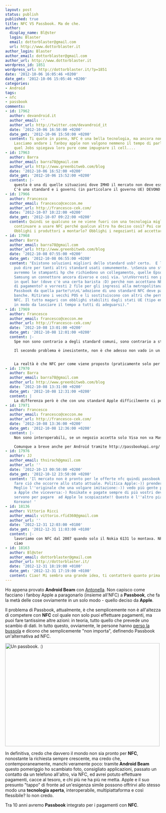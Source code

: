 ```yaml
---
layout: post
status: publish
published: true
title: NFC VS Passbook. Ma de che.
author:
  display_name: Bl@ster
  login: Blaster
  email: dottorblaster@gmail.com
  url: http://www.dottorblaster.it
author_login: Blaster
author_email: dottorblaster@gmail.com
author_url: http://www.dottorblaster.it
wordpress_id: 1851
wordpress_url: http://dottorblaster.it/?p=1851
date: '2012-10-06 16:05:46 +0200'
date_gmt: '2012-10-06 15:05:46 +0200'
categories:
- Android
tags:
- nfc
- passbook
comments:
- id: 17962
  author: devandroid.it
  author_email: ''
  author_url: http://twitter.com/devandroid_it
  date: '2012-10-06 16:50:00 +0200'
  date_gmt: '2012-10-06 15:50:00 +0200'
  content: Ti quoto in pieno, NFC è una bella tecnologia, ma ancora non è sfruttata.
    Lasciamo andare i fanboy apple non valgono nemmeno il tempo di parlarne... dopotutto
    quel Jobs spiegava loro pure come impugnare il cell....
- id: 17963
  author: Barra
  author_email: barra78@gmail.com
  author_url: http://www.greenbitweb.com/blog
  date: '2012-10-06 16:52:00 +0200'
  date_gmt: '2012-10-06 15:52:00 +0200'
  content: |-
    questa è una di quelle situazioni dove IMHO il mercato non deve essere lasciato libero.
    C'è uno standard e i governi (in particolare il governo UE) DEVONO IMPORRE le regole, obbligare tutti ad usarlo senza creare alternative.
- id: 17966
  author: Francesco
  author_email: francesco@ceccon.me
  author_url: http://francesco-cek.com/
  date: '2012-10-07 10:22:00 +0200'
  date_gmt: '2012-10-07 09:22:00 +0200'
  content: Quindi se qualcuno se ne viene fuori con una tecnologia migliore dobbiamo
    continuare a usare NFC perché qualcun altro ha deciso così? Poi come fai a imporlo?
    Obblighi i produttori a montarlo? Obblighi i negozianti ad accettarlo?
- id: 17968
  author: Barra
  author_email: barra78@gmail.com
  author_url: http://www.greenbitweb.com/blog
  date: '2012-10-08 07:55:00 +0200'
  date_gmt: '2012-10-08 06:55:00 +0200'
  content: "Esistono soluzioni migliori dello standard usb? certo.  E lo stesso si
    può dire per tanti altri standard usati comunemente. \nSenza uno standard comune
    avremmo le stampanti hp che richiedono un collegamento, quelle Epson un'altro,
    Samsung un connettore ancora diverso e così via. \n\nVorresti non poter andare
    in quel bar (dove c'è una certa barista :D) perchè non accettano NFC come sistema
    di pagamento? o vorresti 2 file per gli ingressi alla metropolitana? NFC di qua,
    Passbook da quella parte!\n\nL'adozione di uno standard NFC deve passare dalle
    banche. Ritirano i vecchi POS e li sostituiscono con altri che permettono di usare
    NFC. Il tutto magari con obblighi stabiliti dagli stati UE (tipo entro il 2016,
    in modo da lasciare il tempo a tutti di adeguarsi)."
- id: 17969
  author: Francesco
  author_email: francesco@ceccon.me
  author_url: http://francesco-cek.com/
  date: '2012-10-08 13:01:00 +0200'
  date_gmt: '2012-10-08 12:01:00 +0200'
  content: |-
    Spe non sono contrario a degli standard comuni, sono contrario a standard imposti. Se USB 2 fosse stato imposto dall'UE adesso non potremmo usare USB 3, Thundebolt o Firewire 800 fino a quando una commissione non decide che USB 3 diventa il nuovo standard. (E sicuramente sono più lenti del mercato, quindi invece di fare i backup adesso in pochi minuti li farei ancora in 20)

    Il secondo problema è inesistente, non è che adesso non vado in un negozio perché accettano MasterCard ma io ho Visa, semplicemente si sono adattati e hanno entrambi. Lo stesso per NFC e passbook (che tra l'altro risolvono 2 problemi diversi...) o cos'altro verrà fuori nei prossimi anni.


    La realtà è che NFC per come viene proposto (praticamente solo per pagamenti) non risolve nessun problema. Al posto di prendere la CC dalla tasca sinistra prendo il telefono dalla destra, wow!
- id: 17970
  author: Barra
  author_email: barra78@gmail.com
  author_url: http://www.greenbitweb.com/blog
  date: '2012-10-08 13:31:00 +0200'
  date_gmt: '2012-10-08 12:31:00 +0200'
  content: |
    La differenza però è che con uno standard Apple difficilmente ci potrà essere l'interoperabilità che si ha tra visa e mastercard!
- id: 17971
  author: Francesco
  author_email: francesco@ceccon.me
  author_url: http://francesco-cek.com/
  date: '2012-10-08 13:36:00 +0200'
  date_gmt: '2012-10-08 12:36:00 +0200'
  content: |-
    Non sono interoperabili, se un negozio accetta solo Visa non va Mastercard.

    Comunque a breve anche per Android tramite http://passbookapi.org/ , in più la documentazione è disponibile a tutti per creare il proprio servizio basato su Passbook https://developer.apple.com/passbook/
- id: 17976
  author: JJ
  author_email: thsirach@gmail.com
  author_url: ''
  date: '2012-10-13 00:50:00 +0200'
  date_gmt: '2012-10-12 23:50:00 +0200'
  content: 'Il mercato non è pronto per le offerte nfc quindi passbook si limita a
    fare ció che occorre allo stato attuale. Politica Apple:-)) prendere o lasciare:-)
    Meglio l''originale che una volgare imitazione:-)) vedo più gente passare da Android
    a Apple che viceversa:-) Rosikate e pagate sempre di più vostri device ( 15-18%)
    servono per pagare  ad Apple le scopiazzate!! Questo è l''altro piano industriale
    Koreano! '
- id: 18136
  author: Vittorio Ricci
  author_email: vittorio.rfid360@gmail.com
  author_url: ''
  date: '2012-12-31 12:03:00 +0100'
  date_gmt: '2012-12-31 11:03:00 +0100'
  content: |-
    lavoriamo con NFC dal 2007 quando solo il Nokia 6131 lo montava. NFC è una grandissima opportunità sia per gli operatori professionali sia per gli utenti finali: pagamenti, smart poster, realtà aumentata, controllo accessi, domotica, e interazione M2M, tutto open. Chi desidera avere qualche tag nfc da provare mi contatti. posso fornirli anche gratis.
    ciao
- id: 18163
  author: Bl@ster
  author_email: dottorblaster@gmail.com
  author_url: http://dottorblaster.it/
  date: '2012-12-31 18:19:00 +0100'
  date_gmt: '2012-12-31 17:19:00 +0100'
  content: Ciao! Mi sembra una grande idea, ti contatterò quanto prima ;)
---
```

<p>Ho appena provato <strong>Android Beam</strong> con <a href="https://twitter.com/AntonellaRan">Antonella</a>. Non capisco come facciano i fanboy Apple a paragonarlo (insieme all'NFC) a <strong>Passbook</strong>, che fa la metà delle cose ovviamente in un solo modo - quello deciso da <strong>Apple</strong>.</p>
<p>Il problema di Passbook, attualmente, è che semplicemente non è all'altezza di competere con <strong>NFC</strong> col quale non solo puoi effettuare pagamenti, ma puoi fare tantissime altre azioni: in teoria, tutto quello che prevede uno scambio di dati. In tutto questo, ovviamente, le persone hanno <a href="http://dottorblaster.it/2012/09/oltre-che-si-pure-sissignore/">perso la bussola</a> e dicono che semplicemente "non importa", definendo Passbook un'alternativa ad NFC.</p>
<p><img class="aligncenter" title="Un passbook. :)" src="http://farm6.staticflickr.com/5209/5349071768_61d5c5b46d.jpg" alt="Un passbook. :)" width="500" height="333" /></p>
<p>In definitiva, credo che davvero il mondo non sia pronto per <strong>NFC</strong>, nonostante la richiesta sempre crescente, ma credo che, contemporaneamente, manchi veramente poco: tramite<strong> Android Beam</strong> questo pomeriggio ho scambiato foto, consigliato applicazioni, passato un contatto da un telefono all'altro, via NFC, ed avrei potuto effettuare pagamenti, cacce al tesoro, e chi più ne ha più ne metta. Apple e il suo presunto "tappo" di fronte ad un'esigenza simile possono offrirvi allo stesso modo una <strong>tecnologia aperta</strong>, interoperabile, multipiattaforma e così flessibile? Io non credo.</p>
<p>Tra 10 anni avremo <strong>Passbook</strong> integrato per i pagamenti con <strong>NFC</strong>.</p>
